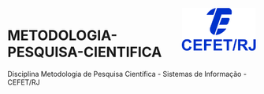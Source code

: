 <img src="cefet-logo1.png" align="right" width="150">

# METODOLOGIA-PESQUISA-CIENTIFICA
 Disciplina Metodologia de Pesquisa Científica - Sistemas de Informação - CEFET/RJ
